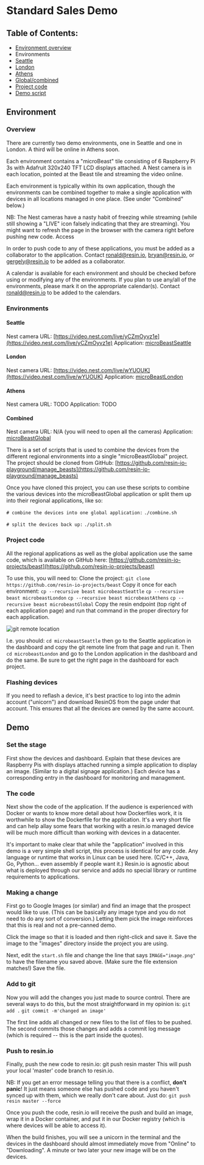 # Standard Sales Demo

## Table of Contents:
* [Environment overview](#overview)
* Environments
 * [Seattle](#seattle)
 * [London](#london)
 * [Athens](#athens)
 * [Global/combined](#combined)
* [Project code](#project-code)
* [Demo script](#demo)

## Environment
### Overview
There are currently two demo environments, one in Seattle and one in London.  A third will be online in Athens soon.

Each environment contains a "microBeast" tile consisting of 6 Raspberry Pi 3s with Adafruit 320x240 TFT LCD displays attached.  A Nest camera is in each location, pointed at the Beast tile and streaming the video online.

Each environment is typically within its own application, though the environments can be combined together to make a single application with devices in all locations managed in one place.  (See under "Combined" below.)

NB: The Nest cameras have a nasty habit of freezing while streaming (while still showing a "LIVE" icon falsely indicating that they are streaming).  You might want to refresh the page in the browser with the camera right before pushing new code.
Access

In order to push code to any of these applications, you must be added as a collaborator to the application.  Contact [ronald@resin.io](mailto:ronald@resin.io), [bryan@resin.io](mailto:bryan@resin.io), or [gergely@resin.io](mailto:gergely@resin.io) to be added as a collaborator.

A calendar is available for each environment and should be checked before using or modifying any of the environments.  If you plan to use any/all of the environments, please mark it on the appropriate calendar(s).  Contact [ronald@resin.io](mailto:ronald@resin.io) to be added to the calendars.

### Environments
#### Seattle
Nest camera URL: [https://video.nest.com/live/yCZmOyvz1e](https://video.nest.com/live/yCZmOyvz1e)
Application: [microBeastSeattle](https://dashboard.resin.io/apps/116732)

#### London
Nest camera URL: [https://video.nest.com/live/wYUOUK](https://video.nest.com/live/wYUOUK)
Application: [microBeastLondon](https://dashboard.resin.io/apps/114299)

#### Athens
Nest camera URL: TODO
Application: TODO

#### Combined
Nest camera URL: N/A (you will need to open all the cameras)
Application: [microBeastGlobal](https://dashboard.resin.io/apps/130151)

There is a set of scripts that is used to combine the devices from the different regional environments into a single "microBeastGlobal" project.  The project should be cloned from GitHub: [https://github.com/resin-io-playground/manage_beasts](https://github.com/resin-io-playground/manage_beasts)

Once you have cloned this project, you can use these scripts to combine the various devices into the microBeastGlobal application or split them up into their regional applications, like so:

`# combine the devices into one global application:`
`./combine.sh`

`# split the devices back up:`
`./split.sh`

### Project code
All the regional applications as well as the global application use the same code, which is available on GitHub here: [https://github.com/resin-io-projects/beast](https://github.com/resin-io-projects/beast)

To use this, you will need to:
Clone the project:
`git clone https://github.com/resin-io-projects/beast`
Copy it once for each environment:
`cp --recursive beast microbeastSeattle`
`cp --recursive beast microbeastLondon`
`cp --recursive beast microbeastAthens`
`cp --recursive beast microbeastGlobal`
Copy the resin endpoint (top right of each application page) and run that command in the proper directory for each application.

![git remote location](https://github.com/resin-io/hq/blob/master/images/git-remote.png)

I.e. you should:
`cd microbeastSeattle`
then go to the Seattle application in the dashboard and copy the git remote line from that page and run it.  Then
`cd microbeastLondon`
and go to the London application in the dashboard and do the same.  Be sure to get the right page in the dashboard for each project.


### Flashing devices
If you need to reflash a device, it's best practice to log into the admin account ("unicorn") and download ResinOS from the page under that account.  This ensures that all the devices are owned by the same account.


## Demo
### Set the stage
First show the devices and dashboard.  Explain that these devices are Raspberry Pis with displays attached running a simple application to display an image.  (Similar to a digital signage application.)  Each device has a corresponding entry in the dashboard for monitoring and management.

### The code
Next show the code of the application.  If the audience is experienced with Docker or wants to know more detail about how Dockerfiles work, it is worthwhile to show the Dockerfile for the application.  It's a very short file and can help allay some fears that working with a resin.io managed device will be much more difficult than working with devices in a datacenter.

It's important to make clear that while the "application" involved in this demo is a very simple shell script, this process is identical for any code.  Any language or runtime that works in Linux can be used here.  (C/C++, Java, Go, Python… even assembly if people want it.)  Resin.io is agnostic about what is deployed through our service and adds no special library or runtime requirements to applications.

### Making a change
First go to Google Images (or similar) and find an image that the prospect would like to use.  (This can be basically any image type and you do not need to do any sort of conversion.)  Letting them pick the image reinforces that this is real and not a pre-canned demo.

Click the image so that it is loaded and then right-click and save it.  Save the image to the "images" directory inside the project you are using.

Next, edit the `start.sh` file and change the line that says `IMAGE="image.png"` to have the filename you saved above.  (Make sure the file extension matches!)  Save the file.

### Add to git
Now you will add the changes you just made to source control.  There are several ways to do this, but the most straightforward in my opinion is:
`git add .`
`git commit -m'changed an image'`

The first line adds all changed or new files to the list of files to be pushed.  The second commits those changes and adds a commit log message (which is required -- this is the part inside the quotes).

### Push to resin.io
Finally, push the new code to resin.io:
git push resin master
This will push your local 'master' code branch to resin.io.

NB: If you get an error message telling you that there is a conflict, **don't panic**!  It just means someone else has pushed code and you haven't synced up with them, which we really don't care about.  Just do:
`git push resin master --force`

Once you push the code, resin.io will receive the push and build an image, wrap it in a Docker container, and put it in our Docker registry (which is where devices will be able to access it).

When the build finishes, you will see a unicorn in the terminal and the devices in the dashboard should almost immediately move from "Online" to "Downloading".  A minute or two later your new image will be on the devices.
